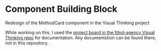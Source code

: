 # Component Building Block

Redesign of the MethodCard component in the Visual Thinking project

While working on this, I used the [project board in the fdnd-agency Visual Thinking repo](https://github.com/orgs/fdnd-agency/projects/7/views/3) for documentation. Any documentstion can be found there, not in this repository.

